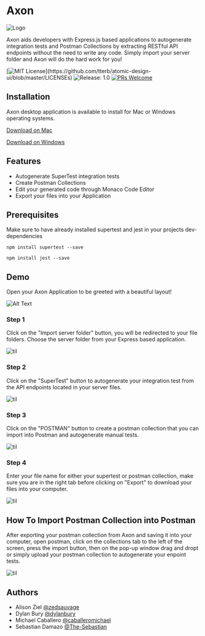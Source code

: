 # Axon


![Logo](https://imgur.com/pUUqjab.png)


 Axon aids developers with Express.js based applications to autogenerate integration tests and Postman Collections by extracting RESTful API endpoints without the need to write any code. Simply import your server folder and Axon will do the hard work for you!   

[![MIT License](https://img.shields.io/apm/l/atomic-design-ui.svg?)](https://github.com/tterb/atomic-design-ui/blob/master/LICENSEs) 
![Release: 1.0](https://img.shields.io/badge/Release-1.0-orange) 
[![PRs Welcome](https://img.shields.io/badge/PRs-welcome-blue.svg)](https://github.com/oslabs-beta/axon)


## Installation
Axon desktop application is available to install for Mac or Windows operating systems.

[Download on Mac]()

[Download on Windows]()

## Features

- Autogenerate SuperTest integration tests
- Create Postman Collections 
- Edit your generated code through Monaco Code Editor
- Export your files into your Application

  
## Prerequisites 

Make sure to have already installed supertest and jest in your projects dev-dependencies 

```npm install supertest --save```

```npm install jest --save```

## Demo

Open your Axon Application to be greeted with a beautiful layout!

  ![Alt Text](gifs/FrontPage.gif)

  ### Step 1

Click on the "Import server folder" button, you will be redirected to your file folders. Choose the server folder from your Express based application. 

  ![til](gifs/ImportServerFolder.gif)

  ### Step 2

Click on the "SuperTest" button to autogenerate your integration test from the API endpoints located in your server files. 

  ![til](gifs/CreateSupertest.gif)

  ### Step 3

Click on the "POSTMAN" button to create a postman collection that you can import into Postman and autogenerate manual tests.
  
  ![til](gifs/CreatePostmanCollection.gif)

  ### Step 4

Enter your file name for either your supertest or postman collection, make sure you are in the right tab before clicking on "Export" to download your files into your computer.

 ![til](gifs/ExportTestFile.gif)
 
 
## How To Import Postman Collection into Postman

After exporting your postman collection from Axon and saving it into your computer, open postman, click on the collections tab to the left of the screen, press the import button, then on the pop-up window drag and dropt or simply upload your postman collection to autogenerate your enpoint tests.

   ![til](gifs/PostmanDemo.gif)
   
   

## Authors

- Alison Ziel [@zedsauvage](https://github.com/zedsauvage)
- Dylan Bury [@dylanbury](https://github.com/dylanbury)
- Michael Caballero [@caballeromichael](https://github.com/caballeromichael)
- Sebastian Damazo [@The-Sebastian](https://github.com/The-Sebastian)

